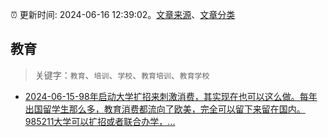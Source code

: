 :alarm_clock: 更新时间: 2024-06-16 12:39:02。[文章来源](/README.md)、[文章分类](/TAGS.md)

## 教育


> 关键字：`教育`、`培训`、`学校`、`教育培训`、`教育学校`



- [2024-06-15-98年启动大学扩招来刺激消费，其实现在也可以这么做。每年出国留学生那么多，教育消费都流向了欧美，完全可以留下来留在国内。985211大学可以扩招或者联合办学，...](https://xueqiu.com/4795738946/293932230) 
